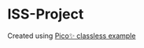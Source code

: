 # ISS-Project

Created using [Pico✨ classless example](https://github.com/picocss/examples/tree/master/v2-html-classless)